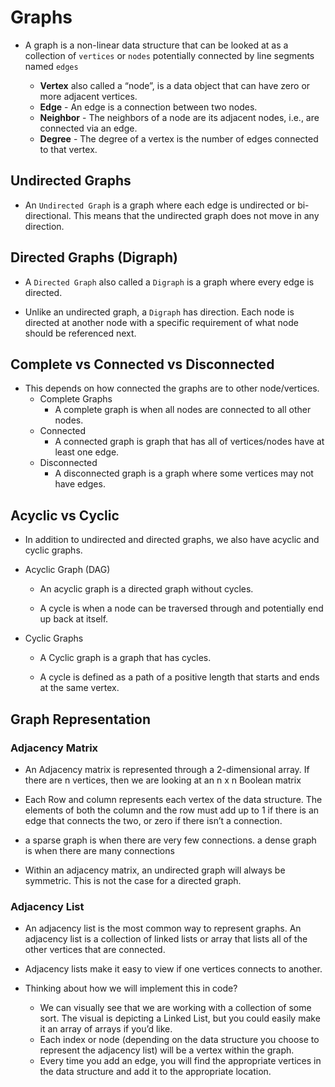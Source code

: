 # Graphs 

* A graph is a non-linear data structure that can be looked at as a collection of `vertices` or `nodes` potentially connected by line segments named `edges`

  * **Vertex**  also called a “node”, is a data object that can have zero or more adjacent vertices.
  * **Edge** - An edge is a connection between two nodes.
  * **Neighbor** - The neighbors of a node are its adjacent nodes, i.e., are connected via an edge.
  * **Degree** - The degree of a vertex is the number of edges connected to that vertex.

## Undirected Graphs

* An `Undirected Graph` is a graph where each edge is undirected or bi-directional. This means that the undirected graph does not move in any direction.

## Directed Graphs (Digraph)

* A `Directed Graph` also called a `Digraph` is a graph where every edge is directed.

* Unlike an undirected graph, a `Digraph` has direction. Each node is directed at another node with a specific requirement of what node should be referenced next.

## Complete vs Connected vs Disconnected

* This depends on how connected the graphs are to other node/vertices.
  * Complete Graphs
    * A complete graph is when all nodes are connected to all other nodes.
  * Connected
    * A connected graph is graph that has all of vertices/nodes have at least one edge.  
  * Disconnected
    * A disconnected graph is a graph where some vertices may not have edges.  

## Acyclic vs Cyclic

* In addition to undirected and directed graphs, we also have acyclic and cyclic graphs.

* Acyclic Graph (DAG)
  * An acyclic graph is a directed graph without cycles.

  * A cycle is when a node can be traversed through and potentially end up back at itself.

* Cyclic Graphs

  * A Cyclic graph is a graph that has cycles.

  * A cycle is defined as a path of a positive length that starts and ends at the same vertex.

## Graph Representation

### Adjacency Matrix
* An Adjacency matrix is represented through a 2-dimensional array. If there are n vertices, then we are looking at an n x n Boolean matrix

* Each Row and column represents each vertex of the data structure. The elements of both the column and the row must add up to 1 if there is an edge that connects the two, or zero if there isn’t a connection.
* a sparse graph is when there are very few connections. a dense graph is when there are many connections

* Within an adjacency matrix, an undirected graph will always be symmetric. This is not the case for a directed graph.

### Adjacency List

* An adjacency list is the most common way to represent graphs. An adjacency list is a collection of linked lists or array that lists all of the other vertices that are connected.

* Adjacency lists make it easy to view if one vertices connects to another.
* Thinking about how we will implement this in code? 

  * We can visually see that we are working with a collection of some sort. The visual is depicting a Linked List, but you could easily make it an array of arrays if you’d like.
  * Each index or node (depending on the data structure you choose to represent the adjacency list) will be a vertex within the graph.
  * Every time you add an edge, you will find the appropriate vertices in the data structure and add it to the appropriate location.


